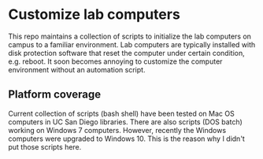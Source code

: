 # Customize lab computers

This repo maintains a collection of scripts to initialize the lab computers on campus to a familiar environment.
Lab computers are typically installed with disk protection software that reset the computer under certain condition, e.g. reboot.
It soon becomes annoying to customize the computer environment without an automation script.

## Platform coverage

Current collection of scripts (bash shell) have been tested on Mac OS computers in UC San Diego libraries.
There are also scripts (DOS batch) working on Windows 7 computers.
However, recently the Windows computers were upgraded to Windows 10.
This is the reason why I didn't put those scripts here.
